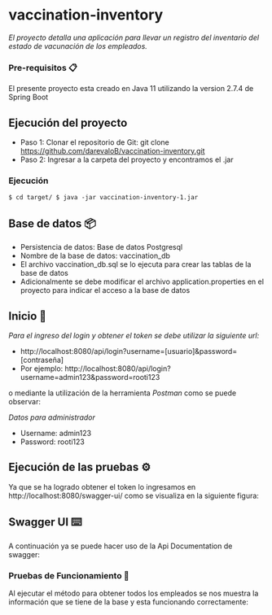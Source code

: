 # vaccination-inventory
_El proyecto detalla una aplicación para llevar un registro del inventario del estado de vacunación de los empleados._

### Pre-requisitos 📋
El presente proyecto esta creado en Java 11 utilizando la version 2.7.4 de Spring Boot

## Ejecución del proyecto
* Paso 1: Clonar el repositorio de Git: git clone https://github.com/darevaloB/vaccination-inventory.git
* Paso 2: Ingresar a la carpeta del proyecto y encontramos el .jar

### Ejecución
```
$ cd target/ $ java -jar vaccination-inventory-1.jar
```
## Base de datos 📦
* Persistencia de datos: Base de datos Postgresql
* Nombre de la base de datos: vaccination_db
* El archivo vaccination_db.sql se lo ejecuta para crear las tablas de la base de datos
* Adicionalmente se debe modificar el archivo application.properties en el proyecto para indicar el acceso a la base de datos

## Inicio 🚀
_Para el ingreso del login y obtener el token se debe utilizar la siguiente url:_

* http://localhost:8080/api/login?username=[usuario]&password=[contraseña]
* Por ejemplo: http://localhost:8080/api/login?username=admin123&password=rooti123

o mediante la utilización de la herramienta _Postman_ como se puede observar:


_Datos para administrador_

* Username: admin123 
* Password: rooti123

## Ejecución de las pruebas ⚙️
Ya que se ha logrado obtener el token lo ingresamos en http://localhost:8080/swagger-ui/ como se visualiza en la siguiente figura:



## Swagger UI ⌨️
A continuación ya se puede hacer uso de la Api Documentation de swagger:




### Pruebas de Funcionamiento  📄
Al ejecutar el método para obtener todos los empleados se nos muestra la información que se tiene de la base y esta funcionando correctamente:




